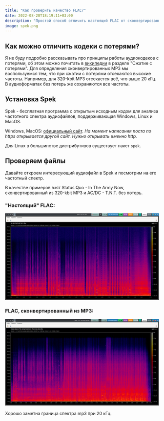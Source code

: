 ```yaml
---
title: "Как проверить качество FLAC?"
date: 2022-08-28T18:19:11+03:00
description: "Простой способ отличить настоящий FLAC от сконвертированного MP3"
image: spek.png
---
```


## Как можно отличить кодеки с потерями?

Я не буду подробно рассказывать про принципы работы аудиокодеков с потерями, об этом можно почитать в [википедии](https://ru.wikipedia.org/wiki/%D0%A1%D0%B6%D0%B0%D1%82%D0%B8%D0%B5_%D0%B0%D1%83%D0%B4%D0%B8%D0%BE%D0%B4%D0%B0%D0%BD%D0%BD%D1%8B%D1%85) в разделе "Сжатие с потерями". Для определения сконвертированных MP3 мы воспользуемся тем, что при сжатии с потерями отсекаются высокие частоты. Например, для 320-kbit MP3 отсекается всё, что выше 20 кГц.
В аудиоформатах без потерь же сохраняются все частоты.

## Установка Spek

Spek - бесплатная программа с открытым исходным кодом для анализа частотного спектра аудиофайлов, поддерживающая Windows, Linux и MacOS.

Windows, MacOS: [официальный сайт](http://spek.cc/). _На момент написания поста по https открывается другой сайт. Нужно открывать именно http._

Для Linux в большинстве дистрибутивов существует пакет `spek`.

## Проверяем файлы

Давайте откроем интересующий аудиофайл в Spek и посмотрим на его частотный спектр.

В качестве примеров взят Status Quo - In The Army Now, сконвертированный из 320-kbit MP3 и AC/DC - T.N.T. без потерь.

### "Настоящий" FLAC:

![Аудиоспектр FLAC](true-flac.png)

### FLAC, сконвертированный из MP3:

![Аудиоспектр MP3](fake-flac.png)

Хорошо заметна граница спектра mp3 при 20 кГц.
